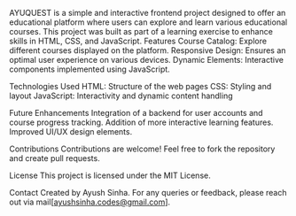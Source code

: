 AYUQUEST is a simple and interactive frontend project designed to offer an educational platform where users can explore and learn various educational courses. This project was built as part of a learning exercise to enhance skills in HTML, CSS, and JavaScript.
Features
Course Catalog: Explore different courses displayed on the platform.
Responsive Design: Ensures an optimal user experience on various devices.
Dynamic Elements: Interactive components implemented using JavaScript.

Technologies Used
HTML: Structure of the web pages
CSS: Styling and layout
JavaScript: Interactivity and dynamic content handling

Future Enhancements
Integration of a backend for user accounts and course progress tracking.
Addition of more interactive learning features.
Improved UI/UX design elements.

Contributions
Contributions are welcome! Feel free to fork the repository and create pull requests.

License
This project is licensed under the MIT License.

Contact
Created by Ayush Sinha. For any queries or feedback, please reach out via mail[ayushsinha.codes@gmail.com].

